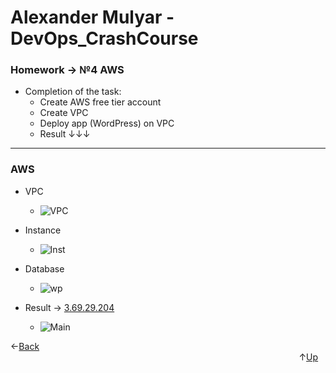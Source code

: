 # Alexander Mulyar - DevOps_CrashCourse 
   <h3>Homework -> №4 AWS</h3>

- Completion of the task:
   - Create AWS free tier account
   - Create VPC
   - Deploy app (WordPress) on VPC
   - Result ↓↓↓ 
____
<h3>AWS</h3>

- VPC
   - ![VPC](https://user-images.githubusercontent.com/82367885/140421743-735631a5-4d61-4194-8b2b-3f6644299f2f.png)

- Instance
   - ![Inst](https://user-images.githubusercontent.com/82367885/140421968-181c2ba0-8d68-49d3-9806-af14292c7aa7.png)

- Database
   - ![wp](https://user-images.githubusercontent.com/82367885/140422101-c3040388-2444-4020-947d-d9dbc7342129.png)

- Result -> [3.69.29.204](http://3.69.29.204/)
   - ![Main](https://user-images.githubusercontent.com/82367885/140422195-171e82ac-49a2-404e-a9a3-aa299f1b3396.png)


 ←[Back](https://github.com/AlexanderMulyar/DevOps_CrashCourse)⠀⠀⠀⠀⠀⠀⠀⠀⠀⠀⠀⠀⠀⠀⠀⠀⠀⠀⠀⠀⠀⠀⠀⠀⠀⠀⠀⠀⠀⠀⠀⠀⠀⠀⠀⠀⠀⠀⠀⠀⠀⠀⠀⠀⠀⠀⠀⠀⠀⠀⠀⠀⠀⠀⠀⠀⠀⠀⠀⠀⠀⠀⠀⠀⠀⠀⠀⠀⠀⠀⠀⠀⠀⠀⠀⠀⠀⠀⠀⠀⠀⠀⠀⠀⠀⠀⠀⠀⠀↑[Up]()
